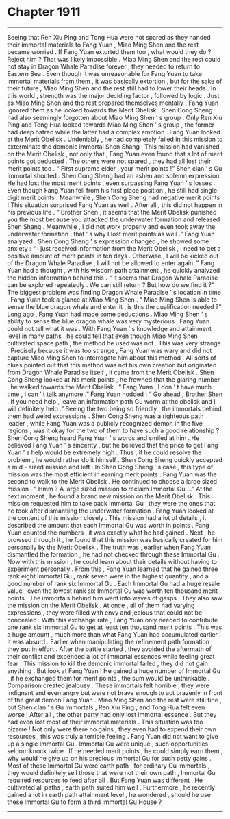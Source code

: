 
# Chapter 1911


---

Seeing that Ren Xiu Ping and Tong Hua were not spared as they handed their immortal materials to Fang Yuan , Miao Ming Shen and the rest became worried .
If Fang Yuan extorted them too , what would they do ?
Reject him ?
That was likely impossible .
Miao Ming Shen and the rest could not stay in Dragon Whale Paradise forever , they needed to return to Eastern Sea .
Even though it was unreasonable for Fang Yuan to take immortal materials from them , it was basically extortion , but for the sake of their future , Miao Ming Shen and the rest still had to lower their heads .
In this world , strength was the major deciding factor , followed by logic .
Just as Miao Ming Shen and the rest prepared themselves mentally , Fang Yuan ignored them as he looked towards the Merit Obelisk .
Shen Cong Sheng had also seemingly forgotten about Miao Ming Shen ’ s group .
Only Ren Xiu Ping and Tong Hua looked towards Miao Ming Shen ’ s group , the former had deep hatred while the latter had a complex emotion .
Fang Yuan looked at the Merit Obelisk .
Undeniably , he had completely failed in this mission to exterminate the demonic immortal Shen Shang .
This mission had vanished on the Merit Obelisk , not only that , Fang Yuan even found that a lot of merit points got deducted .
The others were not spared , they had all lost their merit points too .
“ First supreme elder , your merit points !” Shen clan ’ s Gu Immortal shouted .
Shen Cong Sheng had an ashen and solemn expression .
He had lost the most merit points , even surpassing Fang Yuan ’ s losses .
Even though Fang Yuan fell from his first place position , he still had single digit merit points . Meanwhile , Shen Cong Sheng had negative merit points !
This situation surprised Fang Yuan as well . After all , this did not happen in his previous life .
“ Brother Shen , it seems that the Merit Obelisk punished you the most because you attacked the underwater formation and released Shen Shang . Meanwhile , I did not work properly and even took away the underwater formation , that ’ s why I lost merit points as well .” Fang Yuan analyzed .
Shen Cong Sheng ’ s expression changed , he showed some anxiety : “ I just received information from the Merit Obelisk , I need to get a positive amount of merit points in ten days . Otherwise , I will be kicked out of the Dragon Whale Paradise , I will not be allowed to enter again .”
Fang Yuan had a thought , with his wisdom path attainment , he quickly analyzed the hidden information behind this .
“ It seems that Dragon Whale Paradise can be explored repeatedly . We can still return ? But how do we find it ?”
The biggest problem was finding Dragon Whale Paradise ’ s location in time .
Fang Yuan took a glance at Miao Ming Shen .
“ Miao Ming Shen is able to sense the blue dragon whale and enter it , is this the qualification needed ?”
Long ago , Fang Yuan had made some deductions .
Miao Ming Shen ’ s ability to sense the blue dragon whale was very mysterious , Fang Yuan could not tell what it was .
With Fang Yuan ’ s knowledge and attainment level in many paths , he could tell that even though Miao Ming Shen cultivated space path , the method he used was not .
This was very strange .
Precisely because it was too strange , Fang Yuan was wary and did not capture Miao Ming Shen to interrogate him about this method .
All sorts of clues pointed out that this method was not his own creation but originated from Dragon Whale Paradise itself , it came from the Merit Obelisk .
Shen Cong Sheng looked at his merit points , he frowned that the glaring number , he walked towards the Merit Obelisk : “ Fang Yuan , I don ’ t have much time , I can ’ t talk anymore .”
Fang Yuan nodded : “ Go ahead , Brother Shen . If you need help , leave an information path Gu worm at the obelisk and I will definitely help .”
Seeing the two being so friendly , the immortals behind them had weird expressions .
Shen Cong Sheng was a righteous path leader , while Fang Yuan was a publicly recognized demon in the five regions , was it okay for the two of them to have such a good relationship ?
Shen Cong Sheng heard Fang Yuan ’ s words and smiled at him .
He believed Fang Yuan ’ s sincerity , but he believed that the price to get Fang Yuan ’ s help would be extremely high .
Thus , if he could resolve the problem , he would rather do it himself .
Shen Cong Sheng quickly accepted a mid - sized mission and left .
In Shen Cong Sheng ’ s case , this type of mission was the most efficient in earning merit points .
Fang Yuan was the second to walk to the Merit Obelisk .
He continued to choose a large sized mission .
“ Hmm ? A large sized mission to reclaim Immortal Gu …” At the next moment , he found a brand new mission on the Merit Obelisk .
This mission requested him to take back Immortal Gu , they were the ones that he took after dismantling the underwater formation .
Fang Yuan looked at the content of this mission closely .
This mission had a lot of details , it described the amount that each Immortal Gu was worth in points .
Fang Yuan counted the numbers , it was exactly what he had gained .
Next , he browsed through it , he found that this mission was basically created for him personally by the Merit Obelisk .
The truth was , earlier when Fang Yuan dismantled the formation , he had not checked through these Immortal Gu . Now with this mission , he could learn about their details without having to experiment personally .
From this , Fang Yuan learned that he gained three rank eight Immortal Gu , rank seven were in the highest quantity , and a good number of rank six Immortal Gu .
Each Immortal Gu had a huge resale value , even the lowest rank six Immortal Gu was worth ten thousand merit points .
The immortals behind him went into waves of gasps .
They also saw the mission on the Merit Obelisk .
At once , all of them had varying expressions , they were filled with envy and jealous that could not be concealed .
With this exchange rate , Fang Yuan only needed to contribute one rank six Immortal Gu to get at least ten thousand merit points . This was a huge amount , much more than what Fang Yuan had accumulated earlier !
It was absurd .
Earlier when manipulating the refinement path formation , they put in effort . After the battle started , they avoided the aftermath of their conflict and expended a lot of immortal essences while feeling great fear .
This mission to kill the demonic immortal failed , they did not gain anything .
But look at Fang Yuan !
He gained a huge number of Immortal Gu , if he exchanged them for merit points , the sum would be unthinkable .
Comparison created jealousy .
These immortals felt horrible , they were indignant and even angry but were not brave enough to act brazenly in front of the great demon Fang Yuan .
Miao Ming Shen and the rest were still fine , but Shen clan ’ s Gu Immortals , Ren Xiu Ping , and Tong Hua felt even worse !
After all , the other party had only lost immortal essence .
But they had even lost most of their immortal materials .
This situation was too bizarre !
Not only were there no gains , they even had to expend their own resources , this was truly a terrible feeling .
Fang Yuan did not want to give up a single Immortal Gu .
Immortal Gu were unique , such opportunities seldom knock twice .
If he needed merit points , he could simply earn them , why would he give up on his precious Immortal Gu for such petty gains .
Most of these Immortal Gu were earth path , for ordinary Gu Immortals , they would definitely sell those that were not their own path , Immortal Gu required resources to feed after all .
But Fang Yuan was different .
He cultivated all paths , earth path suited him well . Furthermore , he recently gained a lot in earth path attainment level , he wondered , should he use these Immortal Gu to form a third Immortal Gu House ?

---

